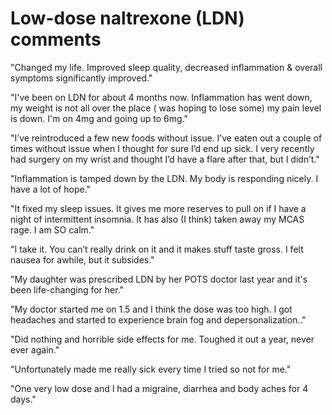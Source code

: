 [//]: # (source: facebook.com)
[//]: # (abbr: LDN)
[//]: # (tags: comments)

# Low-dose naltrexone (LDN) comments

"Changed my life. Improved sleep quality, decreased inflammation & overall symptoms significantly improved."

"I've been on LDN for about 4 months now. Inflammation has went down, my weight is not all over the place ( was hoping to lose some) my pain level is down. I'm on 4mg and going up to 6mg."

"I’ve reintroduced a few new foods without issue. I’ve eaten out a couple of times without issue when I thought for sure I’d end up sick. I very recently had surgery on my wrist and thought I’d have a flare after that, but I didn’t."

"Inflammation is tamped down by the LDN. My body is responding nicely. I have a lot of hope."

"It fixed my sleep issues. It gives me more reserves to pull on if I have a night of intermittent insomnia. It has also (I think) taken away my MCAS rage. I am SO calm."

"I take it. You can’t really drink on it and it makes stuff taste gross. I felt nausea for awhile, but it subsides."

"My daughter was prescribed LDN by her POTS doctor last year and it's been life-changing for her."

"My doctor started me on 1.5 and I think the dose was too high. I got headaches and started to experience brain fog and depersonalization.."

"Did nothing and horrible side effects for me. Toughed it out a year, never ever again."

"Unfortunately made me really sick every time I tried so not for me."

"One very low dose and I had a migraine, diarrhea and body aches for 4 days."
